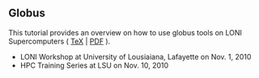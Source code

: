 ## Globus
This tutorial provides an overview on how to use globus tools on LONI Supercomputers 
( [TeX](globus.tex) | [PDF](globus.pdf) ).

  * LONI Workshop at University of Lousiaiana, Lafayette on Nov. 1, 2010
  * HPC Training Series at LSU on Nov. 10, 2010

